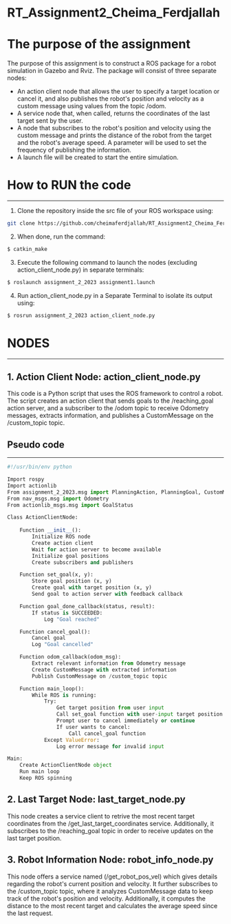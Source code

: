 # RT_Assignment2_Cheima_Ferdjallah

# The purpose of the assignment
The purpose of this assignment is to construct a ROS package for a robot simulation in Gazebo and Rviz. The package will consist of three separate nodes:

- An action client node that allows the user to specify a target location or cancel it, and also publishes the robot's position and velocity as a custom message using values from the topic /odom.
- A service node that, when called, returns the coordinates of the last target sent by the user.
- A node that subscribes to the robot's position and velocity using the custom message and prints the distance of the robot from the target and the robot's average speed. A parameter will be used to set the frequency of publishing the information.
- A launch file will be created to start the entire simulation.
  
# How to RUN the code
-----------------------------

1. Clone the repository inside the src file of your ROS workspace using:
```bash
git clone https://github.com/cheimaferdjallah/RT_Assignment2_Cheima_Ferdjallah.git
```
2. When done, run the command:
```bash
$ catkin_make
```
3. Execute the following command to launch the nodes (excluding action_client_node.py) in separate terminals:

```bash
$ roslaunch assignment_2_2023 assignment1.launch
```
4. Run action_client_node.py in a Separate Terminal to isolate its output using:
```bash
$ rosrun assignment_2_2023 action_client_node.py
```
# NODES
----------------------
## 1. Action Client Node: action_client_node.py
   This code is a Python script that uses the ROS framework to control a robot. The script creates an action client that sends goals to the /reaching_goal action server, and a subscriber to the /odom topic to receive Odometry messages, extracts information, and publishes a CustomMessage on the /custom_topic topic.

## Pseudo code
----------------------
```python
#!/usr/bin/env python

Import rospy
Import actionlib
From assignment_2_2023.msg import PlanningAction, PlanningGoal, CustomMessage
From nav_msgs.msg import Odometry
From actionlib_msgs.msg import GoalStatus

Class ActionClientNode:
    
    Function __init__():
        Initialize ROS node
        Create action client
        Wait for action server to become available
        Initialize goal positions
        Create subscribers and publishers

    Function set_goal(x, y):
        Store goal position (x, y)
        Create goal with target position (x, y)
        Send goal to action server with feedback callback

    Function goal_done_callback(status, result):
        If status is SUCCEEDED:
            Log "Goal reached"

    Function cancel_goal():
        Cancel goal
        Log "Goal cancelled"

    Function odom_callback(odom_msg):
        Extract relevant information from Odometry message
        Create CustomMessage with extracted information
        Publish CustomMessage on /custom_topic topic

    Function main_loop():
        While ROS is running:
            Try:
                Get target position from user input
                Call set_goal function with user-input target position
                Prompt user to cancel immediately or continue
                If user wants to cancel:
                    Call cancel_goal function
            Except ValueError:
                Log error message for invalid input

Main:
    Create ActionClientNode object
    Run main loop
    Keep ROS spinning

```
## 2. Last Target Node: last_target_node.py

This node creates a service client to retrive the most recent target coordinates from the /get_last_target_coordinates service. Additionally, it subscribes to the /reaching_goal topic in order to receive updates on the last target position.

## 3. Robot Information Node: robot_info_node.py

This node offers a service named (/get_robot_pos_vel) which gives details regarding the robot's current position and velocity. It further subscribes to the /custom_topic topic, where it analyzes CustomMessage data to keep track of the robot's position and velocity. Additionally, it computes the distance to the most recent target and calculates the average speed since the last request.


